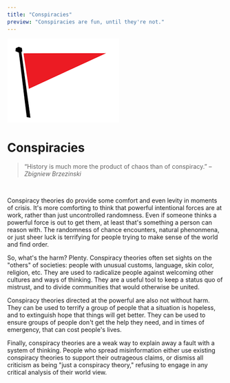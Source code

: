 ```yaml
---
title: "Conspiracies"
preview: "Conspiracies are fun, until they're not."
---
```


<img src="red-flag.png" />

# Conspiracies

<blockquote class="classic-quote">
“History is much more the product of chaos than of conspiracy.”
– <i>Zbigniew Brzezinski</i>
</blockquote>
<br />

Conspiracy theories do provide some comfort and even levity in moments of crisis. It's
more comforting to think that powerful intentional forces are at work, rather than
just uncontrolled randomness. Even if someone thinks a powerful force is out to get them,
at least that's something a person can reason with. The randomness of chance encounters,
natural phenonmena, or just sheer luck is terrifying for people trying to make sense
of the world and find order.

So, what's the harm? Plenty. Conspiracy theories often set sights on the "others" of societies:
people with unusual customs, language, skin color, religion, etc. They are used to radicalize
people against welcoming other cultures and ways of thinking. They are a useful tool to keep
a status quo of mistrust, and to divide communities that would otherwise be united.

Conspiracy theories directed at the powerful are also not without harm. They can be used
to terrify a group of people that a situation is hopeless, and to extinguish hope that
things will get better. They can be used to ensure groups of people don't get the help
they need, and in times of emergency, that can cost people's lives.

Finally, conspiracy theories are a weak way to explain away a fault with a system of thinking.
People who spread misinformation either use existing conspiracy theories to support their
outrageous claims, or dismiss all criticism as being "just a conspiracy theory," refusing
to engage in any critical analysis of their world view.

